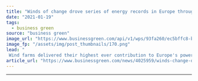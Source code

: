 ```yaml
---
title: "Winds of change drove series of energy records in Europe throughout 2020"
date: "2021-01-19"
tags: 
  - business green
source: "business green"
image_url: "https://www.businessgreen.com/api/v1/wps/93fa260/ec5bffc8-b5a9-45e1-9f48-5644fd45c239/4/Wind-turbines-992820568-185x114.png"
image_fp: "/assets/img/post_thumbnails/170.png"
lead: "
 Wind farms delivered their highest ever contribution to Europe's power mix as conventional coal and gas energy fell to a record low in Britain, according to new analysis from EnnAppSys ..."
article_url: "https://www.businessgreen.com/news/4025959/winds-change-drove-series-energy-records-europe-2020"
---
```


---
